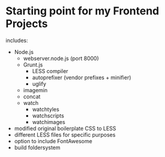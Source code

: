# Starting point for my Frontend Projects

includes:
* Node.js
	* webserver.node.js (port 8000)
	* Grunt.js
		* LESS compiler
		* autoprefixer (vendor prefixes + minifier)
		* uglify
    * imagemin
    * concat
    * watch
      * watchtyles
      * watchscripts
      * watchimages
* modified original boilerplate CSS to LESS
* different LESS files for specific purposes
* option to include FontAwesome
* build foldersystem